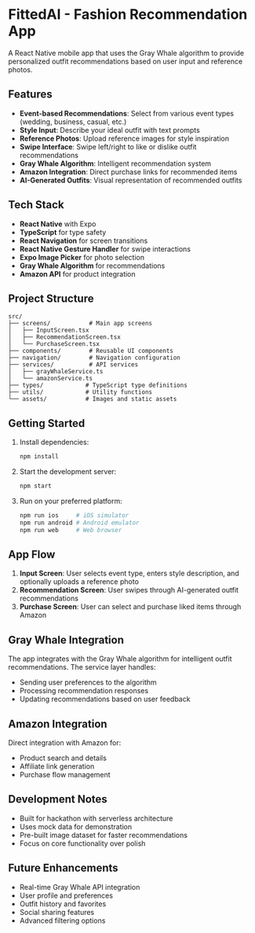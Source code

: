 # FittedAI - Fashion Recommendation App

A React Native mobile app that uses the Gray Whale algorithm to provide personalized outfit recommendations based on user input and reference photos.

## Features

- **Event-based Recommendations**: Select from various event types (wedding, business, casual, etc.)
- **Style Input**: Describe your ideal outfit with text prompts
- **Reference Photos**: Upload reference images for style inspiration
- **Swipe Interface**: Swipe left/right to like or dislike outfit recommendations
- **Gray Whale Algorithm**: Intelligent recommendation system
- **Amazon Integration**: Direct purchase links for recommended items
- **AI-Generated Outfits**: Visual representation of recommended outfits

## Tech Stack

- **React Native** with Expo
- **TypeScript** for type safety
- **React Navigation** for screen transitions
- **React Native Gesture Handler** for swipe interactions
- **Expo Image Picker** for photo selection
- **Gray Whale Algorithm** for recommendations
- **Amazon API** for product integration

## Project Structure

```
src/
├── screens/           # Main app screens
│   ├── InputScreen.tsx
│   ├── RecommendationScreen.tsx
│   └── PurchaseScreen.tsx
├── components/        # Reusable UI components
├── navigation/        # Navigation configuration
├── services/          # API services
│   ├── grayWhaleService.ts
│   └── amazonService.ts
├── types/            # TypeScript type definitions
├── utils/            # Utility functions
└── assets/           # Images and static assets
```

## Getting Started

1. Install dependencies:
   ```bash
   npm install
   ```

2. Start the development server:
   ```bash
   npm start
   ```

3. Run on your preferred platform:
   ```bash
   npm run ios     # iOS simulator
   npm run android # Android emulator
   npm run web     # Web browser
   ```

## App Flow

1. **Input Screen**: User selects event type, enters style description, and optionally uploads a reference photo
2. **Recommendation Screen**: User swipes through AI-generated outfit recommendations
3. **Purchase Screen**: User can select and purchase liked items through Amazon

## Gray Whale Integration

The app integrates with the Gray Whale algorithm for intelligent outfit recommendations. The service layer handles:
- Sending user preferences to the algorithm
- Processing recommendation responses
- Updating recommendations based on user feedback

## Amazon Integration

Direct integration with Amazon for:
- Product search and details
- Affiliate link generation
- Purchase flow management

## Development Notes

- Built for hackathon with serverless architecture
- Uses mock data for demonstration
- Pre-built image dataset for faster recommendations
- Focus on core functionality over polish

## Future Enhancements

- Real-time Gray Whale API integration
- User profile and preferences
- Outfit history and favorites
- Social sharing features
- Advanced filtering options
